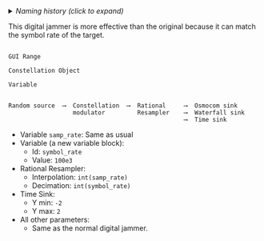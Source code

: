 <details><summary><i>Naming history (click to expand)</i></summary>
<pre>
2023 Mar 01: 245-Improved-Digital-Jammer.md
2023 May 22: 022_Improved_Digital_Jammer.md
</pre>
</details>

This digital jammer is more effective than the original because it can match the symbol rate of the target.

```

GUI Range

Constellation Object

Variable


Random source  ⟶  Constellation  ⟶  Rational     ⟶  Osmocom sink
                  modulator         Resampler    ⟶  Waterfall sink
                                                 ⟶  Time sink
```

- Variable `samp_rate`: Same as usual
- Variable (a new variable block):
  - Id: `symbol_rate`
  - Value: `100e3`
- Rational Resampler:
  - Interpolation: `int(samp_rate)`
  - Decimation: `int(symbol_rate)`
- Time Sink:
  - Y min: `-2`
  - Y max: `2`
- All other parameters:
  - Same as the normal digital jammer.
